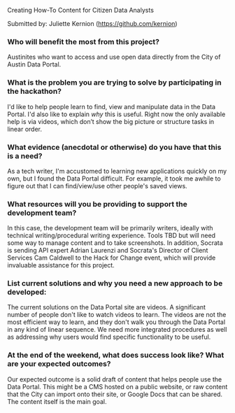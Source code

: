 Creating How-To Content for Citizen Data Analysts

Submitted by: Juliette Kernion (https://github.com/kernion)

### Who will benefit the most from this project?

Austinites who want to access and use open data directly from the City of Austin Data Portal. 

### What is the problem you are trying to solve by participating in the hackathon?

I'd like to help people learn to find, view and manipulate data in the Data Portal. I'd also like to explain _why_ this is useful. Right now the only available help is via videos, which don’t show the big picture or structure tasks in linear order.


### What evidence (anecdotal or otherwise) do you have that this is a need?

As a tech writer, I'm accustomed to learning new applications quickly on my own, but I found the Data Portal difficult. For example, it took me awhile to figure out that I can find/view/use other people's saved views. 

### What resources will you be providing to support the development team?

In this case, the development team will be primarily writers, ideally with technical writing/procedural writing experience. Tools TBD but will need some way to manage content and to take screenshots. In addition, Socrata is sending API expert Adrian Laurenzi and Socrata's Director of Client Services Cam Caldwell to the Hack for Change event, which will provide invaluable assistance for this project.

### List current solutions and why you need a new approach to be developed:

The current solutions on the Data Portal site are videos. A significant number of people don't like to watch videos to learn. The videos are not the most efficient way to learn, and they don't walk you through the Data Portal in any kind of linear sequence. We need more integrated procedures as well as addressing why users would find specific functionality to be useful.


### At the end of the weekend, what does success look like? What are your expected outcomes?

Our expected outcome is a solid draft of content that helps people use the Data Portal. This might be a CMS hosted on a public website, or raw content that the City can import onto their site, or Google Docs that can be shared. The content itself is the main goal.
